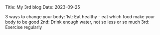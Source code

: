 Title: My 3rd blog
Date: 2023-09-25

3 ways to change your body:
1st: Eat healthy - eat which food make your body to be good
2nd: Drink enough water, not so less or so much
3rd: Exercise regularly